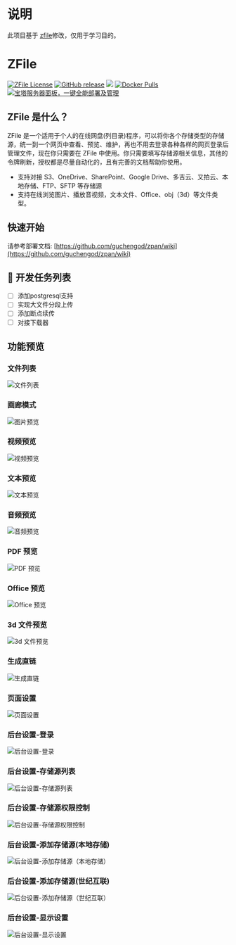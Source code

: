 # 说明
此项目基于 [zfile](https://github.com/zfile-dev)修改，仅用于学习目的。

# ZFile

[![ZFile License](https://img.shields.io/badge/license-MIT-blue.svg?longCache=true&style=flat-square)](https://github.com/zfile-dev/zfile/blob/main/LICENSE)
[![GitHub release](https://shields.io/github/v/release/zhaojun1998/zfile?style=flat-square)](https://github.com/zfile-dev/zfile/releases)
<img src="https://api.codacy.com/project/badge/Grade/70b793267f7941d58cbd93f50c9a8e0a"/>
[![Docker Pulls](https://img.shields.io/docker/pulls/zhaojun1998/zfile)](https://hub.docker.com/r/zhaojun1998/zfile)
[![宝塔服务器面板，一键全能部署及管理](https://img.shields.io/badge/BT_Deploy-Install-20a53a)](https://www.bt.cn/u/WYVNdM)

## ZFile 是什么？

ZFile 是一个适用于个人的在线网盘(列目录)程序，可以将你各个存储类型的存储源，统一到一个网页中查看、预览、维护，再也不用去登录各种各样的网页登录后管理文件，现在你只需要在 ZFile 中使用。你只需要填写存储源相关信息，其他的令牌刷新，授权都是尽量自动化的，且有完善的文档帮助你使用。

- 支持对接 S3、OneDrive、SharePoint、Google Drive、多吉云、又拍云、本地存储、FTP、SFTP 等存储源
- 支持在线浏览图片、播放音视频，文本文件、Office、obj（3d）等文件类型。

## 快速开始

请参考部署文档: [https://github.com/guchengod/zpan/wiki](https://github.com/guchengod/zpan/wiki)

## 📌 开发任务列表
- [ ] 添加postgresql支持
- [ ] 实现大文件分段上传
- [ ] 添加断点续传
- [ ] 对接下载器

## 功能预览

### 文件列表
![文件列表](https://cdn.jun6.net/uPic/2022/08/13/0urMn8.png)
### 画廊模式
![图片预览](https://cdn.jun6.net/uPic/2022/08/13/d2J9aE.png)
### 视频预览
![视频预览](https://cdn.jun6.net/uPic/2022/08/13/tBX00R.png)
### 文本预览
![文本预览](https://cdn.jun6.net/uPic/2022/08/13/7dDy4G.png)
### 音频预览
![音频预览](https://cdn.jun6.net/uPic/2022/08/13/N5bU1R.png)
### PDF 预览
![PDF 预览](https://cdn.jun6.net/uPic/2022/08/13/H327bV.png)
### Office 预览
![Office 预览](https://cdn.jun6.net/uPic/2022/08/27/RxeiqI.png)
### 3d 文件预览
![3d 文件预览](https://cdn.jun6.net/uPic/2022/08/29/8iszyh.png)
### 生成直链
![生成直链](https://cdn.jun6.net/uPic/2022/08/13/zCX3xT.jpg)
### 页面设置
![页面设置](https://cdn.jun6.net/uPic/2022/08/13/54nYv2.png)
### 后台设置-登录
![后台设置-登录](https://cdn.jun6.net/uPic/2022/08/13/J8P2Zf.png)
### 后台设置-存储源列表
![后台设置-存储源列表](https://cdn.jun6.net/uPic/2022/08/13/jymieO.png)
### 后台设置-存储源权限控制
![后台设置-存储源权限控制](https://cdn.jun6.net/uPic/2022/08/13/JgiwkH.jpg)
### 后台设置-添加存储源(本地存储)
![后台设置-添加存储源（本地存储）](https://cdn.jun6.net/uPic/2022/08/13/add-storage.png)
### 后台设置-添加存储源(世纪互联)
![后台设置-添加存储源（世纪互联）](https://cdn.jun6.net/uPic/2022/08/13/add-storage2.png)
### 后台设置-显示设置
![后台设置-显示设置](https://cdn.jun6.net/uPic/2022/08/13/view-setting.png)
